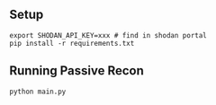 ## Setup
```
export SHODAN_API_KEY=xxx # find in shodan portal
pip install -r requirements.txt
```
## Running Passive Recon
```
python main.py
```
